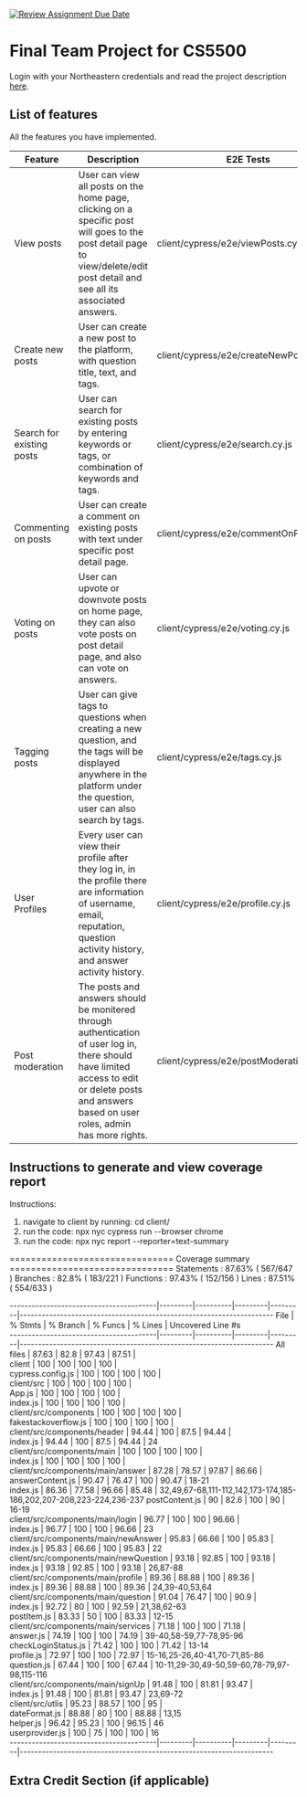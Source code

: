 [![Review Assignment Due Date](https://classroom.github.com/assets/deadline-readme-button-24ddc0f5d75046c5622901739e7c5dd533143b0c8e959d652212380cedb1ea36.svg)](https://classroom.github.com/a/37vDen4S)
# Final Team Project for CS5500

Login with your Northeastern credentials and read the project description [here](https://northeastern-my.sharepoint.com/:w:/g/personal/j_mitra_northeastern_edu/ETUqq9jqZolOr0U4v-gexHkBbCTAoYgTx7cUc34ds2wrTA?e=URQpeI).

## List of features

All the features you have implemented. 

| Feature   | Description     | E2E Tests      | Component Tests | Jest Tests     |
|-----------|-----------------|----------------|-----------------|----------------|
| View posts | User can view all posts on the home page, clicking on a specific post will goes to the post detail page to view/delete/edit post detail and see all its associated answers. | client/cypress/e2e/viewPosts.cy.js | client/cypress/component/indexPostList.cy.js, client/cypress/component/indexPostDetail.cy.js   | server/tests/question.test.js   |
| Create new posts | User can create a new post to the platform, with question title, text, and tags. | client/cypress/e2e/createNewPosts.cy.js |  client/cypress/component/indexCreatePost.cy.js   | server/tests/question.test.js    |
| Search for existing posts | User can search for existing posts by entering keywords or tags, or combination of keywords and tags. | client/cypress/e2e/search.cy.js | client/cypress/component/header.cy.js   | server/tests/question.test.js    |
| Commenting on posts | User can create a comment on existing posts with text under specific post detail page.   | client/cypress/e2e/commentOnPosts.cy.js | client/cypress/indexNewAnswer.cy.js    | server/tests/newAnswer.test.js   |
| Voting on posts | User can upvote or downvote posts on home page, they can also vote posts on post detail page, and also can vote on answers.  | client/cypress/e2e/voting.cy.js |  client/cypress/component/indexPostList.cy.js, client/cypress/component/indexPostDetail.cy.js   | server/tests/question.test.js    |
| Tagging posts | User can give tags to questions when creating a new question, and the tags will be displayed anywhere in the platform under the question, user can also search by tags. | client/cypress/e2e/tags.cy.js | client/cypress/component/indexCreatePost.cy.js    | server/tests/tags.test.js   |
| User Profiles | Every user can view their profile after they log in, in the profile there are information of username, email, reputation, question activity history, and answer activity history. | client/cypress/e2e/profile.cy.js| client/cypress/component/indexProfilePage.cy.js   |  |
| Post moderation | The posts and answers should be monitered through authentication of user log in, there should have limited access to edit or delete posts and answers based on user roles, admin has more rights.  | client/cypress/e2e/postModeration.cy.js | client/cypress/component/indexPostDetail.cy.js,  client/cypress/component/postItemPostItem.cy.js  | server/tests/question.test.js   |

## Instructions to generate and view coverage report 
Instructions: 
1. navigate to client by running:
    cd client/
2. run the code: 
    npx nyc cypress run --browser chrome
3. run the code:
    npx nyc report --reporter=text-summary


=============================== Coverage summary ===============================
Statements   : 87.63% ( 567/647 )
Branches     : 82.8% ( 183/221 )
Functions    : 97.43% ( 152/156 )
Lines        : 87.51% ( 554/633 )

----------------------------------------|---------|----------|---------|---------|---------------------------------------------------------------------
File                                    | % Stmts | % Branch | % Funcs | % Lines | Uncovered Line #s                                                   
----------------------------------------|---------|----------|---------|---------|---------------------------------------------------------------------
All files                               |   87.63 |     82.8 |   97.43 |   87.51 |                                                                     
 client                                 |     100 |      100 |     100 |     100 |                                                                     
  cypress.config.js                     |     100 |      100 |     100 |     100 |                                                                     
 client/src                             |     100 |      100 |     100 |     100 |                                                                     
  App.js                                |     100 |      100 |     100 |     100 |                                                                     
  index.js                              |     100 |      100 |     100 |     100 |                                                                     
 client/src/components                  |     100 |      100 |     100 |     100 |                                                                     
  fakestackoverflow.js                  |     100 |      100 |     100 |     100 |                                                                     
 client/src/components/header           |   94.44 |      100 |    87.5 |   94.44 |                                                                     
  index.js                              |   94.44 |      100 |    87.5 |   94.44 | 24                                                                  
 client/src/components/main             |     100 |      100 |     100 |     100 |                                                                     
  index.js                              |     100 |      100 |     100 |     100 |                                                                     
 client/src/components/main/answer      |   87.28 |    78.57 |   97.87 |   86.66 |                                                                     
  answerContent.js                      |   90.47 |    76.47 |     100 |   90.47 | 18-21                                                               
  index.js                              |   86.36 |    77.58 |   96.66 |   85.48 | 32,49,67-68,111-112,142,173-174,185-186,202,207-208,223-224,236-237 
  postContent.js                        |      90 |     82.6 |     100 |      90 | 16-19                                                               
 client/src/components/main/login       |   96.77 |      100 |     100 |   96.66 |                                                                     
  index.js                              |   96.77 |      100 |     100 |   96.66 | 23                                                                  
 client/src/components/main/newAnswer   |   95.83 |    66.66 |     100 |   95.83 |                                                                     
  index.js                              |   95.83 |    66.66 |     100 |   95.83 | 22                                                                  
 client/src/components/main/newQuestion |   93.18 |    92.85 |     100 |   93.18 |                                                                     
  index.js                              |   93.18 |    92.85 |     100 |   93.18 | 26,87-88                                                            
 client/src/components/main/profile     |   89.36 |    88.88 |     100 |   89.36 |                                                                     
  index.js                              |   89.36 |    88.88 |     100 |   89.36 | 24,39-40,53,64                                                      
 client/src/components/main/question    |   91.04 |    76.47 |     100 |    90.9 |                                                                     
  index.js                              |   92.72 |       80 |     100 |   92.59 | 21,38,62-63                                                         
  postItem.js                           |   83.33 |       50 |     100 |   83.33 | 12-15                                                               
 client/src/components/main/services    |   71.18 |      100 |     100 |   71.18 |                                                                     
  answer.js                             |   74.19 |      100 |     100 |   74.19 | 39-40,58-59,77-78,95-96                                             
  checkLoginStatus.js                   |   71.42 |      100 |     100 |   71.42 | 13-14                                                               
  profile.js                            |   72.97 |      100 |     100 |   72.97 | 15-16,25-26,40-41,70-71,85-86                                       
  question.js                           |   67.44 |      100 |     100 |   67.44 | 10-11,29-30,49-50,59-60,78-79,97-98,115-116                         
 client/src/components/main/signUp      |   91.48 |      100 |   81.81 |   93.47 |                                                                     
  index.js                              |   91.48 |      100 |   81.81 |   93.47 | 23,69-72                                                            
 client/src/utlis                       |   95.23 |    88.57 |     100 |      95 |                                                                     
  dateFormat.js                         |   88.88 |       80 |     100 |   88.88 | 13,15                                                               
  helper.js                             |   96.42 |    95.23 |     100 |   96.15 | 46                                                                  
  userprovider.js                       |     100 |       75 |     100 |     100 | 16                                                                  
----------------------------------------|---------|----------|---------|---------|---------------------------------------------------------------------
## Extra Credit Section (if applicable)